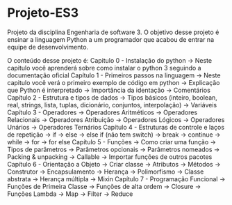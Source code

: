 # Projeto-ES3
Projeto da disciplina Engenharia de software 3. O objetivo desse projeto é ensinar a linguagem Python a um programador que acabou de entrar na equipe de desenvolvimento.

O conteúdo desse projeto é:
Capitulo 0 - Instalação do python
-> Neste capitulo você aprenderá sobre como instalar o python 3 seguindo a documentação oficial
Capítulo 1 - Primeiros passos na linguagem
-> Neste capitulo você verá o primeiro exemplo de código em python
-> Explicação que Python é interpretado
-> Importância da identação
-> Comentários
Capítulo 2 - Estrutura e tipos de dados
-> Tipos básicos (inteiro, boolean, real, strings, lista, tuplas, dicionário, conjuntos, interpolação)
-> Variáveis
Capítulo 3 - Operadores
-> Operadores Aritméticos
-> Operadores Relacionais
-> Operadores Atribuição
-> Operadores Lógicos
-> Operadores Unários
-> Operadores Ternários
Capítulo 4 - Estruturas de controle e laços de repetição
-> if
-> else
-> else if (não tem switch)
-> break
-> continue
-> while
-> for
-> for else
Capítulo 5 - Funções
-> Como criar uma função
-> Tipos de parâmetros
-> Parâmetros opcionais
-> Parâmetros nomeados
-> Packing & unpacking
-> Callable
-> Importar funções de outros pacotes
Capítulo 6 - Orientação a Objeto
-> Criar classe
-> Atributos
-> Métodos
-> Construtor
-> Encapsulamento
-> Herança
-> Polimorfismo
-> Classe abstrata
-> Herança múltipla
-> Mixin 
Capítulo 7 - Programação Funcional
-> Funções de Primeira Classe
-> Funções de alta ordem
-> Closure
-> Funções Lambda
-> Map
-> Filter
-> Reduce